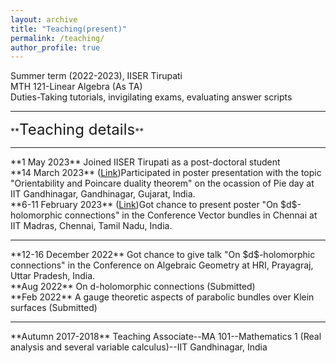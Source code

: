 ```yaml
---
layout: archive
title: "Teaching(present)"
permalink: /teaching/
author_profile: true
---
```

<!--<hr>
**<font size="6">Teaching(present)</font>**  
<hr style="border:3px light gray">-->
  Summer term (2022-2023), IISER Tirupati<br>
  MTH 121-Linear Algebra (As TA)<br>
  Duties-Taking tutorials, invigilating exams, evaluating answer scripts
  <hr style="border:3px light gray">  
**<font size="5">Teaching details</font>**  
<hr style="border:3px light gray">
**1 May 2023** Joined IISER Tirupati as a post-doctoral student<br>
**14 March 2023** (<a href="files/Poster(Pi day 2023-IIT Gandhinagar).pdf">Link</a>)Participated in poster presentation with the topic "Orientability and Poincare duality theorem" on the ocassion of <it>Pie day</it> at IIT Gandhinagar, Gandhinagar, Gujarat, India.<br>
**6-11 February 2023** (<a href="files/Poster(Vector bundles in Chennai).pdf">Link</a>)Got chance to present poster "On $d$-holomorphic connections" in the Conference <it>Vector bundles in Chennai</it> at IIT Madras, Chennai, Tamil Nadu, India.
<hr style="border:3px light gray">  
**12-16 December 2022** Got chance to give talk "On $d$-holomorphic connections" in the <it>Conference on Algebraic Geometry</it> at HRI, Prayagraj, Uttar Pradesh, India.<br>
**Aug 2022** On d-holomorphic connections (Submitted)  <br>
**Feb 2022** A gauge theoretic aspects of parabolic bundles over Klein surfaces (Submitted)
<hr style="border:3px light gray">  
**Autumn 2017-2018** Teaching Associate--MA 101--Mathematics 1 (Real analysis and several variable calculus)--IIT Gandhinagar, India
